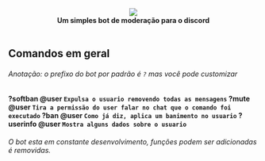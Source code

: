 <div align="center">
<img src="http://i.picresize.com/images/2018/01/28/uYjGL.png" border="0" /><br>
    <b>Um simples bot de moderação para o discord<b><br><br>
  </div>


## Comandos em geral

###### Anotação: o prefixo do bot por padrão é ```?``` mas você pode customizar 

?softban @user ```Expulsa o usuario removendo todas as mensagens```
?mute @user ```Tira a permissão do user falar no chat que o comando foi executado```
?ban @user ```Como já diz, aplica um banimento no usuario```
?userinfo @user ```Mostra alguns dados sobre o usuario```

###### O bot esta em constante desenvolvimento, funções podem ser adicionadas é removidas.

